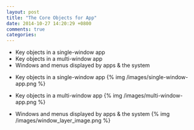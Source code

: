 ```yaml
---
layout: post
title: "The Core Objects for App"
date: 2014-10-27 14:20:29 +0800
comments: true
categories: 
---
```

* Key objects in a single-window app
* Key objects in a multi-window app
* Windows and menus displayed by apps & the system

<!--more-->

* Key objects in a single-window app
{% img /images/single-window-app.png %}

* Key objects in a multi-window app
{% img /images/multi-window-app.png %}

* Windows and menus displayed by apps & the system
{% img /images/window_layer_image.png %}


